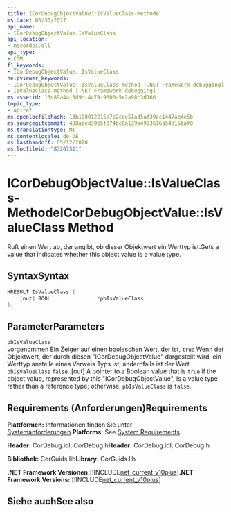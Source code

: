 ```yaml
---
title: ICorDebugObjectValue::IsValueClass-Methode
ms.date: 03/30/2017
api_name:
- ICorDebugObjectValue.IsValueClass
api_location:
- mscordbi.dll
api_type:
- COM
f1_keywords:
- ICorDebugObjectValue::IsValueClass
helpviewer_keywords:
- ICorDebugObjectValue::IsValueClass method [.NET Framework debugging]
- IsValueClass method [.NET Framework debugging]
ms.assetid: 13d89a4a-5d9d-4a79-9600-5e2a98c3d166
topic_type:
- apiref
ms.openlocfilehash: 13b100012215a7c2cee51ad5af39ec1447ab4e5b
ms.sourcegitcommit: 488aced39b5f374bc0a139a4993616a54d15baf0
ms.translationtype: MT
ms.contentlocale: de-DE
ms.lasthandoff: 05/12/2020
ms.locfileid: "83207511"
---
```

# <a name="icordebugobjectvalueisvalueclass-method"></a><span data-ttu-id="d518f-102">ICorDebugObjectValue::IsValueClass-Methode</span><span class="sxs-lookup"><span data-stu-id="d518f-102">ICorDebugObjectValue::IsValueClass Method</span></span>
<span data-ttu-id="d518f-103">Ruft einen Wert ab, der angibt, ob dieser Objektwert ein Werttyp ist.</span><span class="sxs-lookup"><span data-stu-id="d518f-103">Gets a value that indicates whether this object value is a value type.</span></span>  
  
## <a name="syntax"></a><span data-ttu-id="d518f-104">Syntax</span><span class="sxs-lookup"><span data-stu-id="d518f-104">Syntax</span></span>  
  
```cpp  
HRESULT IsValueClass (  
    [out] BOOL               *pbIsValueClass  
);  
```  
  
## <a name="parameters"></a><span data-ttu-id="d518f-105">Parameter</span><span class="sxs-lookup"><span data-stu-id="d518f-105">Parameters</span></span>  
 `pbIsValueClass`  
 <span data-ttu-id="d518f-106">vorgenommen Ein Zeiger auf einen booleschen Wert, der ist, `true` Wenn der Objektwert, der durch diesen "ICorDebugObjectValue" dargestellt wird, ein Werttyp anstelle eines Verweis Typs ist; andernfalls ist der Wert `pbIsValueClass` `false` .</span><span class="sxs-lookup"><span data-stu-id="d518f-106">[out] A pointer to a Boolean value that is `true` if the object value, represented by this "ICorDebugObjectValue", is a value type rather than a reference type; otherwise, `pbIsValueClass` is `false`.</span></span>  
  
## <a name="requirements"></a><span data-ttu-id="d518f-107">Requirements (Anforderungen)</span><span class="sxs-lookup"><span data-stu-id="d518f-107">Requirements</span></span>  
 <span data-ttu-id="d518f-108">**Plattformen:** Informationen finden Sie unter [Systemanforderungen](../../get-started/system-requirements.md).</span><span class="sxs-lookup"><span data-stu-id="d518f-108">**Platforms:** See [System Requirements](../../get-started/system-requirements.md).</span></span>  
  
 <span data-ttu-id="d518f-109">**Header:** CorDebug.idl, CorDebug.h</span><span class="sxs-lookup"><span data-stu-id="d518f-109">**Header:** CorDebug.idl, CorDebug.h</span></span>  
  
 <span data-ttu-id="d518f-110">**Bibliothek:** CorGuids.lib</span><span class="sxs-lookup"><span data-stu-id="d518f-110">**Library:** CorGuids.lib</span></span>  
  
 <span data-ttu-id="d518f-111">**.NET Framework Versionen:**[!INCLUDE[net_current_v10plus](../../../../includes/net-current-v10plus-md.md)]</span><span class="sxs-lookup"><span data-stu-id="d518f-111">**.NET Framework Versions:** [!INCLUDE[net_current_v10plus](../../../../includes/net-current-v10plus-md.md)]</span></span>  
  
## <a name="see-also"></a><span data-ttu-id="d518f-112">Siehe auch</span><span class="sxs-lookup"><span data-stu-id="d518f-112">See also</span></span>

